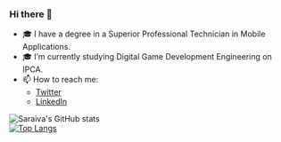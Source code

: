 ### Hi there 👋

- 🎓 I have a degree in a Superior Professional Technician in Mobile Applications.
- 🎓 I’m currently studying Digital Game Development Engineering on IPCA.
- 📫 How to reach me: 
  - [Twitter](https://twitter.com/saraivinha98)
  - [LinkedIn](https://www.linkedin.com/in/jo%C3%A3o-saraiva-5103721b9/)


![Saraiva's GitHub stats](https://github-readme-stats.vercel.app/api?username=Saraiv&show_icons=true)  
[![Top Langs](https://github-readme-stats.vercel.app/api/top-langs/?username=Saraiv&layout=compact)](https://github.com/Saraiv/github-readme-stats)
